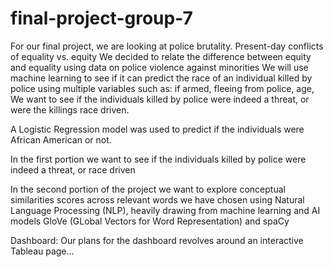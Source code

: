 # final-project-group-7

For our final project, we are looking at police brutality.
Present-day conflicts of equality vs. equity
We decided to relate the difference between equity and equality using data on police violence against minorities
We will use machine learning to see if it can predict the race of an individual killed by police using multiple variables such as: if armed, fleeing from police, age, 
We want to see if the individuals killed by police were indeed a threat, or were the killings race driven.


A Logistic Regression model was used to predict if the individuals were African American or not.

In the first portion we want to see if the individuals killed by police were indeed a threat, or race driven

In the second portion of the project we want to explore conceptual similarities scores across relevant words we have chosen using Natural Language Processing (NLP), heavily drawing from machine learning and AI models GloVe (GLobal Vectors for Word Representation) and spaCy

Dashboard: Our plans for the dashboard revolves around an interactive Tableau page...
